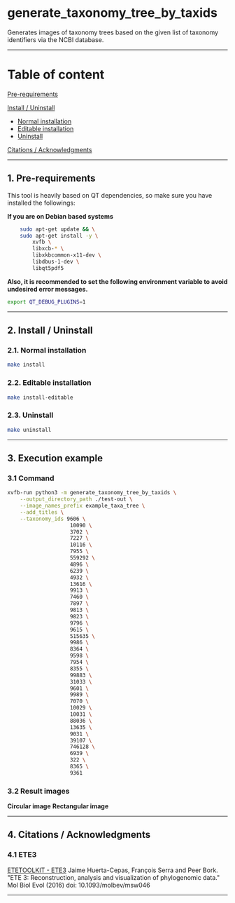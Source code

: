 # generate_taxonomy_tree_by_taxids

Generates images of taxonomy trees based on the given list of taxonomy identifiers via the NCBI database.

---

# Table of content

[Pre-requirements](#pre-requirements)

[Install / Uninstall](#install-uninstall)
 - [Normal installation](#normal-installation)
 - [Editable installation](#editable-installation)
 - [Uninstall](#uninstall)

[Citations / Acknowledgments](#citations-acknowledgments)

---

## 1. Pre-requirements <a id="pre-requirements" />
This tool is heavily based on QT dependencies, so make sure you have installed the followings:

**If you are on Debian based systems**
```bash
    sudo apt-get update && \
    sudo apt-get install -y \
        xvfb \
        libxcb-* \
        libxkbcommon-x11-dev \
        libdbus-1-dev \
        libqt5pdf5
```

**Also, it is recommended to set the following environment variable to avoid undesired error messages.**
```bash
export QT_DEBUG_PLUGINS=1
```

---

## 2. Install / Uninstall <a id="install-uninstall" />

### 2.1. Normal installation <a id="normal-installation" />
```bash
make install
```

### 2.2. Editable installation <a id="editable-installation" />
```bash
make install-editable
```

### 2.3. Uninstall <a id="uninstall" />
```bash
make uninstall
```

---

## 3. Execution example <a id="execution-example" />

### 3.1 Command

```bash
xvfb-run python3 -m generate_taxonomy_tree_by_taxids \
    --output_directory_path ./test-out \
    --image_names_prefix example_taxa_tree \
    --add_titles \
    --taxonomy_ids 9606 \
                    10090 \
                    3702 \
                    7227 \
                    10116 \
                    7955 \
                    559292 \
                    4896 \
                    6239 \
                    4932 \
                    13616 \
                    9913 \
                    7460 \
                    7897 \
                    9813 \
                    9823 \
                    9796 \
                    9615 \
                    515635 \
                    9986 \
                    8364 \
                    9598 \
                    7954 \
                    8355 \
                    99883 \
                    31033 \
                    9601 \
                    9989 \
                    7070 \
                    10029 \
                    10031 \
                    88036 \
                    13635 \
                    9031 \
                    39107 \
                    746128 \
                    6939 \
                    322 \
                    8365 \
                    9361
```


### 3.2 Result images

**Circular image**
**Rectangular image**

---

## 4. Citations / Acknowledgments <a id="citations-acknowledgments" />

### 4.1 ETE3 <a id="ete3" />

[ETETOOLKIT - ETE3](https://github.com/etetoolkit/ete/)
Jaime Huerta-Cepas, François Serra and Peer Bork. "ETE 3: Reconstruction,
analysis and visualization of phylogenomic data."  Mol Biol Evol (2016) doi:
10.1093/molbev/msw046

---
